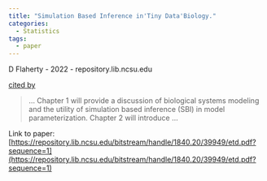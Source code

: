 ```yaml
---
title: "Simulation Based Inference in'Tiny Data'Biology."
categories:
  - Statistics
tags:
  - paper
---
```

D Flaherty - 2022 - repository.lib.ncsu.edu

[cited by](None) 

>… Chapter 1 will provide a discussion of biological systems modeling and the utility of simulation based inference (SBI) in model parameterization. Chapter 2 will introduce …

Link to paper: [https://repository.lib.ncsu.edu/bitstream/handle/1840.20/39949/etd.pdf?sequence=1](https://repository.lib.ncsu.edu/bitstream/handle/1840.20/39949/etd.pdf?sequence=1)
